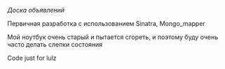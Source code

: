 *Доска объявлений*

Первичная разработка с использованием Sinatra, Mongo_mapper

Мой ноутбук очень старый и пытается сгореть, и поэтому буду очень часто делать слепки состояния

Code just for lulz

